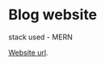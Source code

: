# Blog website
stack used - MERN

[Website url](https://harshsinghs1058.github.io/blog_web_frontend/).